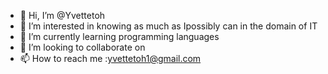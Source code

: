 - 👋 Hi, I’m @Yvettetoh
- 👀 I’m interested in knowing as much as Ipossibly can in the domain of IT
- 🌱 I’m currently learning programming languages
- 💞️ I’m looking to collaborate on 
- 📫 How to reach me :yvettetoh1@gmail.com

<!---
Yvettetoh/Yvettetoh is a ✨ special ✨ repository because its `README.md` (this file) appears on your GitHub profile.
You can click the Preview link to take a look at your changes.
--->
